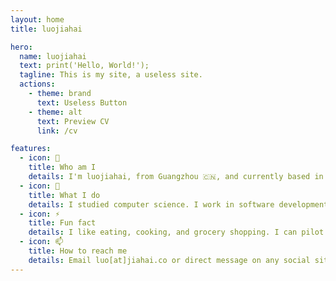 ```yaml
---
layout: home
title: luojiahai

hero:
  name: luojiahai
  text: print('Hello, World!');
  tagline: This is my site, a useless site.
  actions:
    - theme: brand
      text: Useless Button
    - theme: alt
      text: Preview CV
      link: /cv

features:
  - icon: 🤔
    title: Who am I
    details: I'm luojiahai, from Guangzhou 🇨🇳, and currently based in Melbourne 🇦🇺. My personality is INTJ.
  - icon: 🔭
    title: What I do
    details: I studied computer science. I work in software development and site reliability engineering. I'm currently working hard for a living 💰.
  - icon: ⚡
    title: Fun fact
    details: I like eating, cooking, and grocery shopping. I can pilot the A320 ✈️ in Microsoft Flight Simulator.
  - icon: 📫
    title: How to reach me
    details: Email luo[at]jiahai.co or direct message on any social sites.
---
```


